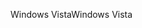 <span data-ttu-id="13f4e-101">Windows Vista</span><span class="sxs-lookup"><span data-stu-id="13f4e-101">Windows Vista</span></span>